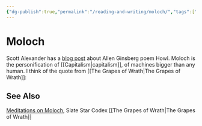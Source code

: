 ```yaml
---
{"dg-publish":true,"permalink":"/reading-and-writing/moloch/","tags":["reading","thoughts","politics","ssc"],"noteIcon":1}
---
```



# Moloch

Scott Alexander has a [blog post](https://slatestarcodex.com/2014/07/30/meditations-on-moloch/) about Allen Ginsberg poem Howl. Moloch is the personification of [[Capitalism\|capitalism]], of machines bigger than any human. I think of the quote from [[The Grapes of Wrath\|The Grapes of Wrath]]:



## See Also
[Meditations on Moloch](https://slatestarcodex.com/2014/07/30/meditations-on-moloch/), Slate Star Codex
[[The Grapes of Wrath\|The Grapes of Wrath]]